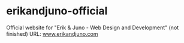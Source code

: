 # erikandjuno-official
Official website for "Erik & Juno - Web Design and Development" (not finished) URL: www.erikandjuno.com
